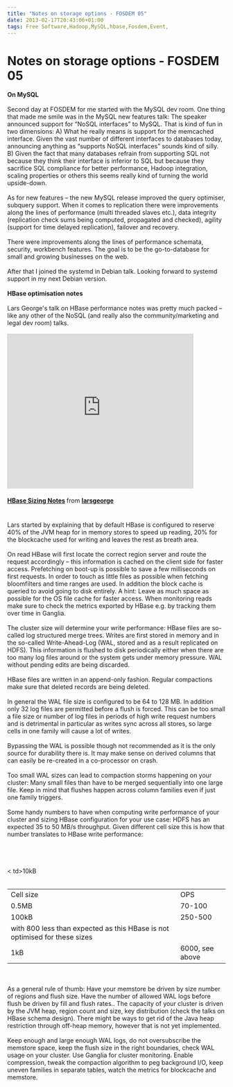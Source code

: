 ```yaml
---
title: "Notes on storage options - FOSDEM 05"
date: 2013-02-17T20:43:06+01:00
tags: Free Software,Hadoop,MySQL,hbase,Fosdem,Event,
---
```


# Notes on storage options - FOSDEM 05


<b>On MySQL</b><br><br>Second day at FOSDEM for me started with the MySQL dev room. One thing that made me smile was in 
the MySQL new features talk: The speaker announced support for “NoSQL interfaces” to MySQL. That is kind of fun in two 
dimensions: A) What he really means is support for the memcached interface. Given the vast number of different 
interfaces to databases today, announcing anything as “supports NoSQL interfaces” sounds kind of silly. B) Given the 
fact that many databases refrain from supporting SQL not because they think their interface is inferior to SQL but 
because they sacrifice SQL compliance for better performance, Hadoop integration, scaling properties or others this 
seems really kind of turning the world upside-down.<br><br>As for new features – the new MySQL release improved the 
query optimiser, subquery support. When it comes to replication there were improvements along the lines of performance 
(multi threaded slaves etc.), data integrity (replication check sums being computed, propagated and checked), agility 
(support for time delayed replication), failover and recovery.<br><br>There were improvements along the lines of 
performance schemata, security, workbench features. The goal is to be the go-to-database for small and growing 
businesses on the web.<br><br>After that I joined the systemd in Debian talk. Looking forward to systemd support in my 
next Debian version.<br><br><b>HBase optimisation notes</b><br><br>Lars George's talk on HBase performance notes was 
pretty much packed – like any other of the NoSQL (and really also the community/marketing and legal dev room) 
talks.<br><br><iframe src="http://www.slideshare.net/slideshow/embed_code/13564899" width="427" height="356" 
frameborder="0" marginwidth="0" marginheight="0" scrolling="no" style="border:1px solid #CCC;border-width:1px 1px 
0;margin-bottom:5px" allowfullscreen webkitallowfullscreen mozallowfullscreen> </iframe> <div 
style="margin-bottom:5px"> <strong> <a href="http://www.slideshare.net/larsgeorge/hbase-sizing-notes" title="HBase 
Sizing Notes" target="_blank">HBase Sizing Notes</a> </strong> from <strong><a 
href="http://www.slideshare.net/larsgeorge" target="_blank">larsgeorge</a></strong> </div><br><br>Lars started by 
explaining that by default HBase is configured to reserve 40% of the JVM heap for in memory stores to speed up reading, 
20% for the blockcache used for writing and leaves the rest as breath area.<br><br>On read HBase will first locate the 
correct region server and route the request accordingly – this information is cached on the client side for faster 
access. Prefetching on boot-up is possible to save a few milliseconds on first requests. In order to touch as little 
files as possible when fetching bloomfilters and time ranges are used. In addition the block cache is queried to avoid 
going to disk entirely. A hint: Leave as much space as possible for the OS file cache for faster access. When 
monitoring reads make sure to check the metrics exported by HBase e.g. by tracking them over time in 
Ganglia.<br><br>The cluster size will determine your write performance: HBase files are so-called log structured merge 
trees. Writes are first stored in memory and in the so-called Write-Ahead-Log (WAL, stored and as a result replicated 
on HDFS). This information is flushed to disk periodically either when there are too many log files around or the 
system gets under memory pressure. WAL without pending edits are being discarded.<br><br>HBase files are written in an 
append-only fashion. Regular compactions make sure that deleted records are being deleted.<br><br>In general the WAL 
file size is configured to be 64 to 128 MB. In addition only 32 log files are permitted before a flush is forced. This 
can be too small a file size or number of log files in periods of high write request numbers and is detrimental in 
particular as writes sync across all stores, so large cells in one family will cause a lot of writes.<br><br>Bypassing 
the WAL is possible though not recommended as it is the only source for durability there is. It may make sense on 
derived columns that can easily be re-created in a co-processor on crash.<br><br>Too small WAL sizes can lead to 
compaction storms happening on your cluster: Many small files than have to be merged sequentially into one large file. 
Keep in mind that flushes happen across column families even if just one family triggers.<br><br>Some handy numbers to 
have when computing write performance of your cluster and sizing HBase configuration for your use case: HDFS has an 
expected 35 to 50 MB/s throughput. Given different cell size this is how that number translates to HBase write 
performance:<br><table><br><tr><td>Cell 
size</td><td>OPS</td></tr><br><tr><td>0.5MB</td><td>70-100</td></tr><br><tr><td>100kB</td><td>250-500</td></tr><br><tr><
td>10kB</td><td>with 800 less than expected as this HBase is not optimised for these 
sizes</td></tr><br><tr><td>1kB</td><td>6000, see above</td></tr><br></table><br><br>As a general rule of thumb: Have 
your memstore be driven by size number of regions and flush size. Have the number of allowed WAL logs before flush be 
driven by fill and flush rates.. The capacity of your cluster is driven by the JVM heap, region count and size, key 
distribution (check the talks on HBase schema design). There might be ways to get rid of the Java heap restriction 
through off-heap memory, however that is not yet implemented.<br><br>Keep enough and large enough WAL logs, do not 
oversubscribe the memstore space, keep the flush size in the right boundaries, check WAL usage on your cluster. Use 
Ganglia for cluster monitoring. Enable compression, tweak the compaction algorithm to peg background I/O, keep uneven 
families in separate tables, watch the metrics for blockcache and memstore.<br>
